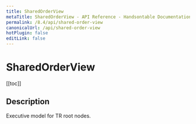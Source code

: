 ```yaml
---
title: SharedOrderView
metaTitle: SharedOrderView - API Reference - Handsontable Documentation
permalink: /8.4/api/shared-order-view
canonicalUrl: /api/shared-order-view
hotPlugin: false
editLink: false
---
```


# SharedOrderView

[[toc]]

## Description

Executive model for TR root nodes.



